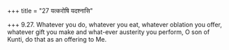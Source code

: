 +++
title = "27 यत्करोषि यदश्नासि"

+++
9.27. Whatever you do, whatever you eat, whatever oblation you offer,
whatever gift you make and what-ever austerity you perform, O son of
Kunti, do that as an offering to Me.
